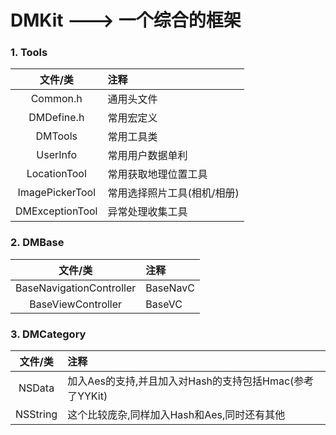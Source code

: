 # DMKit ---> 一个综合的框架

### 1. Tools
文件/类    	| 		注释
:-------:	|		:-------
Common.h   	|	  	通用头文件
DMDefine.h	| 		常用宏定义
DMTools		|		常用工具类
UserInfo	 	|		常用用户数据单利
LocationTool|		常用获取地理位置工具
ImagePickerTool|	常用选择照片工具(相机/相册)
DMExceptionTool|	异常处理收集工具

### 2. DMBase
文件/类    		| 		注释
:-------:		|		:-------
BaseNavigationController	| 	BaseNavC
BaseViewController			|	BaseVC

### 3. DMCategory

文件/类    		| 		注释
:-------:		|		:-------
NSData			|		加入Aes的支持,并且加入对Hash的支持包括Hmac(参考了YYKit)	 	
NSString			|		这个比较庞杂,同样加入Hash和Aes,同时还有其他



